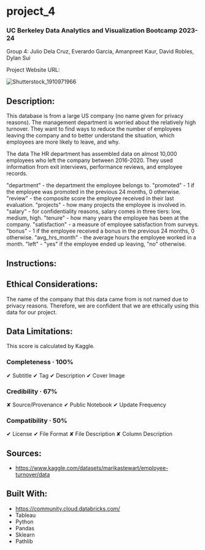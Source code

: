 # project_4

### UC Berkeley Data Analytics and Visualization Bootcamp 2023-24
Group 4: Julio Dela Cruz, Everardo Garcia, Amanpreet Kaur, David Robles, Dylan Sui

Project Website URL:

![Shutterstock_1910971966](https://github.com/juliodelacruzz/project_4/assets/149534473/be03a7a6-1184-4114-a883-bb4d03ee72e1)


## Description:

This database is from a large US company (no name given for privacy reasons). The management department is worried about the relatively high turnover. They want to find ways to reduce the number of employees leaving the company and to better understand the situation, which employees are more likely to leave, and why.

The data
The HR department has assembled data on almost 10,000 employees who left the company between 2016-2020. They used information from exit interviews, performance reviews, and employee records.

"department" - the department the employee belongs to.
"promoted" - 1 if the employee was promoted in the previous 24 months, 0 otherwise.
"review" - the composite score the employee received in their last evaluation.
"projects" - how many projects the employee is involved in.
"salary" - for confidentiality reasons, salary comes in three tiers: low, medium, high.
"tenure" - how many years the employee has been at the company.
"satisfaction" - a measure of employee satisfaction from surveys.
"bonus" - 1 if the employee received a bonus in the previous 24 months, 0 otherwise.
"avg_hrs_month" - the average hours the employee worked in a month.
"left" - "yes" if the employee ended up leaving, "no" otherwise.

## Instructions:

## Ethical Considerations:
The name of the company that this data came from is not named due to privacy reasons. Therefore, we are confident that we are ethically using this data for our project.

## Data Limitations:

This score is calculated by Kaggle.

### Completeness · 100%

✔ Subtitle
✔ Tag
✔ Description
✔ Cover Image

### Credibility · 67%

✘ Source/Provenance
✔ Public Notebook
✔ Update Frequency

### Compatibility · 50%

✔ License
✔ File Format
✘ File Description
✘ Column Description

## Sources:

- https://www.kaggle.com/datasets/marikastewart/employee-turnover/data

## Built With:

- https://community.cloud.databricks.com/
- Tableau
- Python
- Pandas
- Sklearn
- Pathlib
